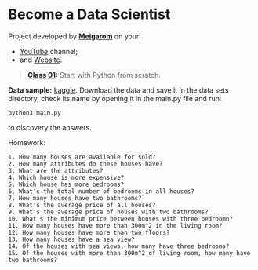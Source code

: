 
# Become a Data Scientist

Project developed by **[Meigarom](https://www.instagram.com/meigarom.datascience/?hl=pt-br)** on your:

- [YouTube](https://www.youtube.com/channel/UCar5Cr-pVz08GY_6I3RX9bA) channel;
- and [Website](https://sejaumdatascientist.com/).


> **[Class 01](https://www.youtube.com/watch?v=1xXK_z9M6yk&list=PLZlkyCIi8bMprZgBsFopRQMG_Kj1IA1WG&ab_channel=SejaUmDataScientist):** 
> Start with Python from scratch.

**Data sample:** [kaggle](https://www.kaggle.com/harlfoxem/housesalesprediction).
Download the data and save it in the data sets directory, check its name by opening it in the main.py file and run:

    python3 main.py 

to discovery the answers.

Homework:

    1. How many houses are available for sold?
    2. How many attributes do these houses have?
    3. What are the attributes?
    4. Which house is more expensive?
    5. Which house has more bedrooms?
    6. What's the total number of bedrooms in all houses?
    7. How many houses have two bathrooms?
    8. What's the average price of all houses?
    9. What's the average price of houses with two bathrooms?
    10. What's the minimum price between houses with three bedroomn?
    11. How many houses have more than 300m^2 in the living room?
    12. How many houses have more than two floors?
    13. How many houses have a sea view?
    14. Of the houses with sea views, how many have three bedrooms?
    15. Of the houses with more than 300m^2 of living room, how many have two bathrooms? 
